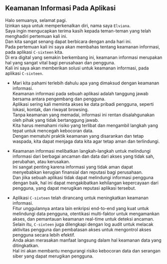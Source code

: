 ## Keamanan Informasi Pada Aplikasi

Halo semuanya, selamat pagi. <br/> 
Izinkan saya untuk memperkenalkan diri, nama saya `Elviana`. <br/>
Saya ingin mengucapkan terima kasih kepada teman-teman yang telah menghadiri pertemuan kali ini. <br/>
Dan kita sangat senang dapat berbicara dengan anda hari ini. <br/>
Pada pertemuan kali ini saya akan membahas tentang keamanan informasi, pada aplikasi `C-sixteen` kita. <br/>
Di era digital yang semakin berkembang ini, keamanan informasi merupakan hal yang sangat vital bagi perusahaan dan pengguna. <br/>
Kali ini saya akan memberikan solusi untuk keamanan informasi, pada aplikasi `C-sixteen`. 

- Mari kita pahami terlebih dahulu apa yang dimaksud dengan keamanan informasi.<br/>
Keamanan informasi pada sebuah aplikasi adalah tanggung jawab bersama antara pengembang dan pengguna. <br/>
Aplikasi sering kali meminta akses ke data pribadi pengguna, seperti lokasi, kontak, dan riwayat browsing. <br/>
Tanpa keamanan yang memadai, informasi ini rentan disalahgunakan oleh pihak yang tidak bertanggung jawab. <br/>
Kita harus memahami risiko yang terlibat dan mengambil langkah yang tepat untuk mencegah kebocoran data. <br/>
Dengan mematuhi praktik keamanan yang disarankan dan tetap waspada, kita dapat menjaga data kita agar tetap aman dan terlindungi.

- Keamanan informasi melibatkan langkah-langkah untuk melindungi informasi dari berbagai ancaman dan data dari akses yang tidak sah, perubahan, atau kerusakan. <br/>
Ini sangat penting karena informasi yang tidak aman dapat menyebabkan kerugian finansial dan reputasi bagi perusahaan. <br/>
Dan jiika sebuah aplikasi tidak dapat melindungi informasi pengguna dengan baik, hal ini dapat mengakibatkan kehilangan kepercayaan dari pengguna, yang dapat merugikan reputasi aplikasi tersebut.

- Aplikasi `C-sixteen` telah dirancang untuk meningkatkan keamanan informasi. <br/>
Fitur unggulannya antara lain enkripsi end-to-end yang kuat untuk melindungi data pengguna, otentikasi multi-faktor untuk mengamankan akses, dan pemantauan keamanan real-time untuk deteksi ancaman. <br/>
Selain itu, `C-sixteen` juga dilengkapi dengan log audit untuk melacak aktivitas pengguna dan pembatasan akses untuk mengontrol akses pengguna secara lebih efektif. <br/>
Anda akan merasakan manfaat langsung dalam hal keamanan data yang ditingkatkan. <br/>
Hal ini akan membantu mengurangi risiko kebocoran data dan serangan siber yang dapat merugikan pengguna.
